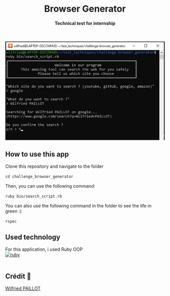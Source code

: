 <h1 align="center">
Browser Generator
</h1>
<h4 align="center">Technical test for internship</h4>
<br>

![](assets/capture.jpg)

## How to use this app

Clone this repository and navigate to the folder

``` cd challenge_browser_generator ```
  
Then, you can use the following command:
  
``` ruby bin/search_script.rb ```


You can also use the following command in the folder to see the life in green :)
  
``` rspec ```


## Used technology

<p align="left">For this application, i used Ruby OOP <br>
<a href="https://www.ruby-lang.org/en/" target="_blank" rel="noreferrer"> <img src="https://raw.githubusercontent.com/devicons/devicon/master/icons/ruby/ruby-original.svg" alt="ruby" width="40" height="40"/> </a>
<br>
<br>

## Crédit 🔗
[Wilfried PAILLOT](https://github.com/WilfriedPaillot)